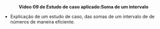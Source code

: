 <center><b>Vídeo 09 de Estudo de caso aplicado:Soma de um intervalo</b></center> 

- Explicação de um estudo de caso,  das somas de um intervalo de de números de maneira eficiente.

  